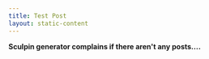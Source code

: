 ```yaml
---
title: Test Post
layout: static-content
---
```

**Sculpin generator complains if there aren't any posts....**
